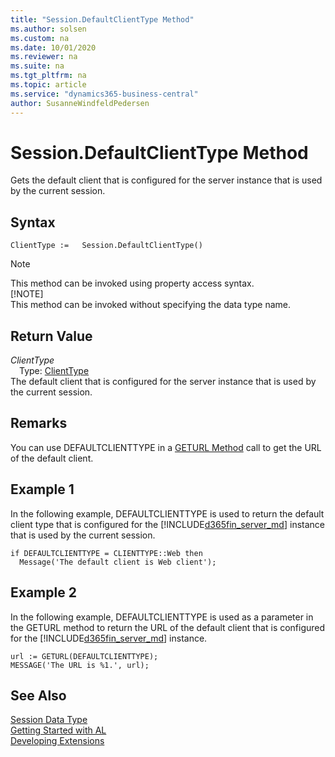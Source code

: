 ```yaml
---
title: "Session.DefaultClientType Method"
ms.author: solsen
ms.custom: na
ms.date: 10/01/2020
ms.reviewer: na
ms.suite: na
ms.tgt_pltfrm: na
ms.topic: article
ms.service: "dynamics365-business-central"
author: SusanneWindfeldPedersen
---
```

[//]: # (START>DO_NOT_EDIT)
[//]: # (IMPORTANT:Do not edit any of the content between here and the END>DO_NOT_EDIT.)
[//]: # (Any modifications should be made in the .xml files in the ModernDev repo.)
# Session.DefaultClientType Method
Gets the default client that is configured for the server instance that is used by the current session.


## Syntax
```
ClientType :=   Session.DefaultClientType()
```
> [!NOTE]  
> This method can be invoked using property access syntax.  
> [!NOTE]  
> This method can be invoked without specifying the data type name.  


## Return Value
*ClientType*  
&emsp;Type: [ClientType](../clienttype/clienttype-option.md)  
The default client that is configured for the server instance that is used by the current session.  


[//]: # (IMPORTANT: END>DO_NOT_EDIT)

## Remarks  
 You can use DEFAULTCLIENTTYPE in a [GETURL Method](../../methods/devenv-geturl-method.md) call to get the URL of the default client.  

## Example 1

 In the following example, DEFAULTCLIENTTYPE is used to return the default client type that is configured for the [!INCLUDE[d365fin_server_md](../../includes/d365fin_server_md.md)] instance that is used by the current session.  

```  
if DEFAULTCLIENTTYPE = CLIENTTYPE::Web then  
  Message('The default client is Web client');  
```  

## Example 2

 In the following example, DEFAULTCLIENTTYPE is used as a parameter in the GETURL method to return the URL of the default client that is configured for the [!INCLUDE[d365fin_server_md](../../includes/d365fin_server_md.md)] instance.  

```  
url := GETURL(DEFAULTCLIENTTYPE);  
MESSAGE('The URL is %1.', url);  
```  

## See Also
[Session Data Type](session-data-type.md)  
[Getting Started with AL](../../devenv-get-started.md)  
[Developing Extensions](../../devenv-dev-overview.md)